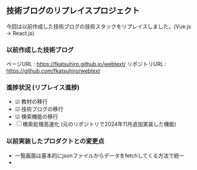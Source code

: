 ## 技術ブログのリプレイスプロジェクト

今回は以前作成した技術ブログの技術スタックをリプレイスしました。(Vue.js → React.js)

### 以前作成した技術ブログ
ページURL : https://fkatsuhiro.github.io/webtext/
リポジトリURL : https://github.com/fkatsuhiro/webtext

### 進捗状況 (リプレイス進捗)
- ☑ 教材の移行
- ☑ 技術ブログの移行
- ☑ 検索機能の移行
- ☐ 検索処理高速化 (元のリポジトリで2024年11月追加実装した機能)

### 以前実装したプロダクトとの変更点
- 一覧画面は基本的にjsonファイルからデータをfetchしてくる方法で統一
- 